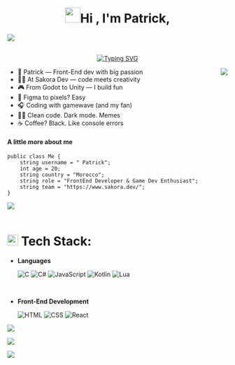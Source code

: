 ### <h1 align="center"><img src="https://media.giphy.com/media/hvRJCLFzcasrR4ia7z/giphy.gif" width="35"><b>Hi , I'm Patrick,  </b></h1>
 <img src="https://user-images.githubusercontent.com/73097560/115834477-dbab4500-a447-11eb-908a-139a6edaec5c.gif"><br><br>
  </p>
<p align="center">
<a href="https://git.io/typing-svg"><img src="https://readme-typing-svg.herokuapp.com?font=Fira+Code&pause=1000&color=48D7F7&width=435&lines=+Welcome+to+my+Github+profile+!!" alt="Typing SVG" /></a>
</p>
<img align="right" src="https://media.giphy.com/media/M9gbBd9nbDrOTu1Mqx/giphy.gif">
<ul>
 
<li>🧠 Patrick — Front-End dev with big passion
<li>👨‍💻 At Sakora Dev — code meets creativity
<li>🎮 From Godot to Unity — I build fun
<li>🎨 Figma to pixels? Easy
<li>🎧 Coding with gamewave (and my fan)
<li>🤹‍♂️ Clean code. Dark mode. Memes
<li>☕ Coffee? Black. Like console errors
</ul>

#### A little more about me
```golang
public class Me {
    string username = " Patrick";
    int age = 20;
    string country = "Morocco";
    string role = "FrontEnd Developer & Game Dev Enthusiast";
    string team = "https://www.sakora.dev/";
}
```
 
    
  <img src="https://user-images.githubusercontent.com/73097560/115834477-dbab4500-a447-11eb-908a-139a6edaec5c.gif"><br><br>
#          <img src="https://media2.giphy.com/media/QssGEmpkyEOhBCb7e1/giphy.gif?cid=ecf05e47a0n3gi1bfqntqmob8g9aid1oyj2wr3ds3mg700bl&rid=giphy.gif" width ="25"><b> </b> Tech Stack:

<p align="center">

- **Languages**
    
   ![C](https://img.shields.io/badge/c-%2300599C.svg?style=for-the-badge&logo=c&logoColor=white)
   ![C#](https://img.shields.io/badge/c%23-%23239120.svg?style=for-the-badge&logo=csharp&logoColor=white)
   ![JavaScript](https://img.shields.io/badge/JavaScript%20-%23F7DF1E.svg?style=for-the-badge&logo=javascript&logoColor=black)
   ![Kotlin](https://img.shields.io/badge/kotlin-%237F52FF.svg?style=for-the-badge&logo=kotlin&logoColor=white) 
   ![Lua](https://img.shields.io/badge/lua-%232C2D72.svg?style=for-the-badge&logo=lua&logoColor=white)
  
    <br>
  
- **Front-End Development**

   ![HTML](https://img.shields.io/badge/HTML5%20-%23E34F26.svg?style=for-the-badge&logo=html5&logoColor=white)
   ![CSS](https://img.shields.io/badge/CSS%20-%231572B6.svg?style=for-the-badge&logo=css3&logoColor=white)
   ![React](https://img.shields.io/badge/react-%2320232a.svg?style=for-the-badge&logo=react&logoColor=%2361DAFB)
   


 
[![](https://visitcount.itsvg.in/api?id=paatrike&icon=0&color=0)](https://visitcount.itsvg.in)

<!-- Proudly created with GPRM ( https://gprm.itsvg.in ) -->
 

[![](https://visitcount.itsvg.in/api?id=drayndev&icon=0&color=0)](https://visitcount.itsvg.in)


 


 <img src="https://user-images.githubusercontent.com/73097560/115834477-dbab4500-a447-11eb-908a-139a6edaec5c.gif"><br><br>
 